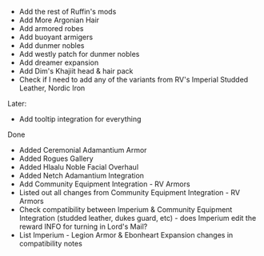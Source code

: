 
* Add the rest of Ruffin's mods
* Add More Argonian Hair
* Add armored robes
* Add buoyant armigers
* Add dunmer nobles
* Add westly patch for dunmer nobles
* Add dreamer expansion
* Add Dim's Khajiit head & hair pack
* Check if I need to add any of the variants from RV's Imperial Studded Leather, Nordic Iron

Later:
* Add tooltip integration for everything

Done
- Added Ceremonial Adamantium Armor
- Added Rogues Gallery
- Added Hlaalu Noble Facial Overhaul
- Added Netch Adamantium Integration
- Add Community Equipment Integration - RV Armors
- Listed out all changes from Community Equipment Integration - RV Armors
- Check compatibility between Imperium & Community Equipment Integration (studded leather, dukes guard, etc) - does Imperium edit the reward INFO for turning in Lord's Mail?
- List Imperium - Legion Armor & Ebonheart Expansion changes in compatibility notes